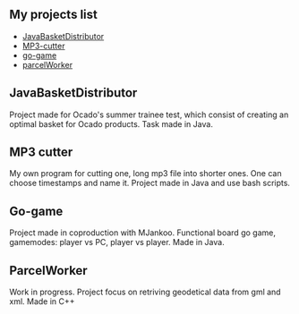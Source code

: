 ## My projects list

- [JavaBasketDistributor](#JavaBasketDistributor)
- [MP3-cutter](#MP3-cutter)
- [go-game](#go-game)
- [parcelWorker](#parcelWorker)
## JavaBasketDistributor

Project made for Ocado's summer trainee test, which consist of creating an optimal basket for Ocado products. Task made in Java.

## MP3 cutter

My own program for cutting one, long mp3 file into shorter ones. One can choose timestamps and name it. Project made in Java and use bash scripts.

## Go-game

Project made in coproduction with MJankoo. Functional board go game, gamemodes: player vs PC, player vs player. Made in Java.

## ParcelWorker

Work in progress. Project focus on retriving geodetical data from gml and xml. Made in C++


